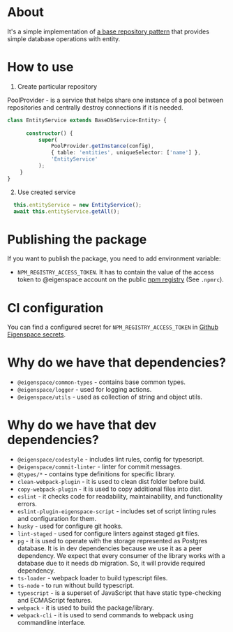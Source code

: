 # About

It's a simple implementation of [a base repository pattern](https://martinfowler.com/eaaCatalog/repository.html#:~:text=Repository%20also%20supports%20the%20objective,pattern%20in%20Domain%20Driven%20Design%20.)
that provides simple database operations with entity.

# How to use

1. Create particular repository

  PoolProvider - is a service that helps share one instance of a pool between
  repositories and centrally destroy connections if it is needed. 
   
  ```typescript
  class EntityService extends BaseDbService<Entity> {
      
        constructor() {
            super(
                PoolProvider.getInstance(config),
                { table: 'entities', uniqueSelector: ['name'] },
                'EntityService'
            );
      }
  }
  ```
2. Use created service
  ```typescript
    this.entityService = new EntityService();
    await this.entityService.getAll();
  ```
  
# Publishing the package

If you want to publish the package, you need to add environment variable:

* `NPM_REGISTRY_ACCESS_TOKEN`. It has to contain the value of the access token 
  to @eigenspace account on the public [npm registry](https://www.npmjs.com/)
  (See `.npmrc`). 
  
# CI configuration

You can find a configured secret for `NPM_REGISTRY_ACCESS_TOKEN` in
[Github Eigenspace secrets](https://github.com/organizations/eigen-space/settings/secrets/actions).

# Why do we have that dependencies?

* `@eigenspace/common-types` - contains base common types.
* `@eigenspace/logger` - used for logging actions.
* `@eigenspace/utils` - used as collection of string and object utils.

# Why do we have that dev dependencies?

* `@eigenspace/codestyle` - includes lint rules, config for typescript.
* `@eigenspace/commit-linter` - linter for commit messages.
* `@types/*` - contains type definitions for specific library.
* `clean-webpack-plugin` - it is used to clean dist folder before build.
* `copy-webpack-plugin` - it is used to copy additional files into dist.
* `eslint` - it checks code for readability, maintainability, and functionality errors.
* `eslint-plugin-eigenspace-script` - includes set of script linting rules
  and configuration for them.
* `husky` - used for configure git hooks.
* `lint-staged` - used for configure linters against staged git files.
* `pg` - it is used to operate with the storage represented as
  Postgres database. It is in dev dependencies because we use it as a peer dependency.
  We expect that every consumer of the library works with a database due to it needs
  db migration. So, it will provide required dependency.
* `ts-loader` - webpack loader to build typescript files.
* `ts-node` - to run without build typescript.
* `typescript` - is a superset of JavaScript that have static type-checking and ECMAScript features.
* `webpack` - it is used to build the package/library.
* `webpack-cli` - it is used to send commands to webpack using commandline interface.